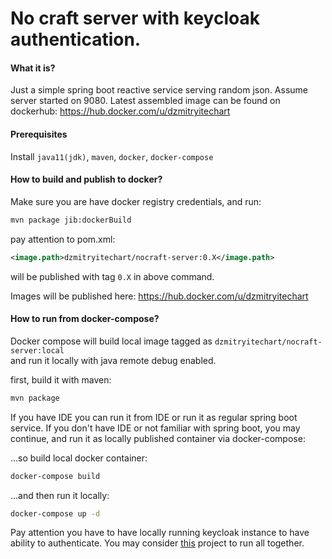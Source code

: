 # No craft server with keycloak authentication.

#### What it is?

Just a simple spring boot reactive service serving random json. Assume server started on 9080.
Latest assembled image can be found on dockerhub: https://hub.docker.com/u/dzmitryitechart

#### Prerequisites

Install `java11(jdk)`, `maven`, `docker`, `docker-compose`


#### How to build and publish to docker?

Make sure you are have docker registry credentials, and run:
```bash
mvn package jib:dockerBuild
```

pay attention to pom.xml:
```xml
<image.path>dzmitryitechart/nocraft-server:0.X</image.path>
```
will be published with tag `0.X` in above command.

Images will be published here: https://hub.docker.com/u/dzmitryitechart

#### How to run from docker-compose?

Docker compose will build local image tagged as `dzmitryitechart/nocraft-server:local`\
and run it locally with java remote debug enabled.

first, build it with maven:
```bash
mvn package
```
If you have IDE you can run it from IDE or run it as regular spring boot service. If you don't have IDE or not
familiar with spring boot, you may continue, and run it as locally published container via docker-compose:

...so build local docker container:
```bash
docker-compose build
```

...and then run it locally:
```bash
docker-compose up -d
```

Pay attention you have to have locally running keycloak instance to have ability to authenticate. You may consider
 [this](https://github.com/Dmitry-itechart/docker-compose) project to run all together.